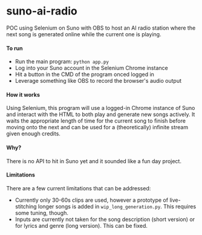 # suno-ai-radio
POC using Selenium on Suno with OBS to host an AI radio station where the next song is generated online while the current one is playing.

#### To run
- Run the main program: <code>python app.py</code>
- Log into your Suno account in the Selenium Chrome instance
- Hit a button in the CMD of the program onced logged in
- Leverage something like OBS to record the browser's audio output

#### How it works
Using Selenium, this program will use a logged-in Chrome instance of Suno and interact with the HTML to both play and generate new songs actively.
It waits the appropriate length of time for the current song to finish before moving onto the next and can be used for a (theoretically) infinite stream given enough credits.

#### Why?
There is no API to hit in Suno yet and it sounded like a fun day project.

#### Limitations
There are a few current limitations that can be addressed:
- Currently only 30-60s clips are used, however a prototype of live-stitching longer songs is added in <code>wip_long_generation.py</code>. This requires some tuning, though.
- Inputs are currently not taken for the song description (short version) or for lyrics and genre (long version). This can be fixed.

